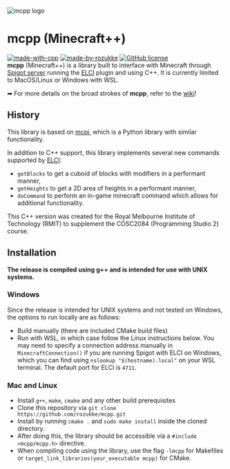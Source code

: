 ![mcpp logo](/resources/mcpplogosmall.png)


# mcpp (Minecraft++)
[![made-with-cpp](https://img.shields.io/badge/Made%20with-C++_17-1f425f.svg)](https://cplusplus.com/) [![made-by-rozukke](https://img.shields.io/badge/Creator-rozukke-f497af.svg)](https://github.com/rozukke) 
[![GitHub license](https://img.shields.io/github/license/rozukke/mcpp.svg)](https://github.com/rozukke/mcpp/blob/main/LICENSE)\
**mcpp** (Minecraft++) is a library built to interface with Minecraft through [Spigot server](https://www.spigotmc.org/) 
running the [ELCI](https://github.com/rozukke/ELCI) plugin and using C++. It is currently limited to MacOS/Linux or Windows with WSL.

➡ For more details on the broad strokes of **mcpp**, refer to the [wiki](https://github.com/rozukke/mcpp/wiki/Index)!

## History
This library is based on [mcpi](https://github.com/martinohanlon/mcpi), which is a Python library with similar functionality. 

In addition to C++ support, this library implements several new commands supported by [ELCI](https://github.com/rozukke/ELCI):
- `getBlocks` to get a cuboid of blocks with modifiers in a performant manner,
- `getHeights` to get a 2D area of heights in a performant manner,
- `doCommand` to perform an in-game minecraft command which allows for additional functionality.

This C++ version was created for the Royal Melbourne Institute of Technology (RMIT) to supplement the COSC2084 
(Programming Studio 2) course.

## Installation
**The release is compiled using g++ and is intended for use with UNIX systems.**
### Windows
Since the release is intended for UNIX systems and not tested on Windows, the options to run locally are as follows:
- Build manually (there are included CMake build files)
- Run with WSL, in which case follow the Linux instructions below. You may need to specify a connection address manually in `MinecraftConnection()` if you are running Spigot with ELCI on Windows, which you can find using `nslookup "$(hostname).local"` on your WSL terminal. The default port for ELCI is `4711`.

### Mac and Linux
- Install `g++`, `make`, `cmake` and any other build prerequisites
- Clone this repository via `git clone https://github.com/rozukke/mcpp.git`
- Install by running `cmake .` and `sudo make install` inside the cloned directory.
- After doing this, the library should be accessible via a `#include <mcpp/mcpp.h>` directive. 
- When compiling code using the library, use the flag `-lmcpp` for Makefiles or `target_link_libraries(your_executable mcpp)` for CMake.


